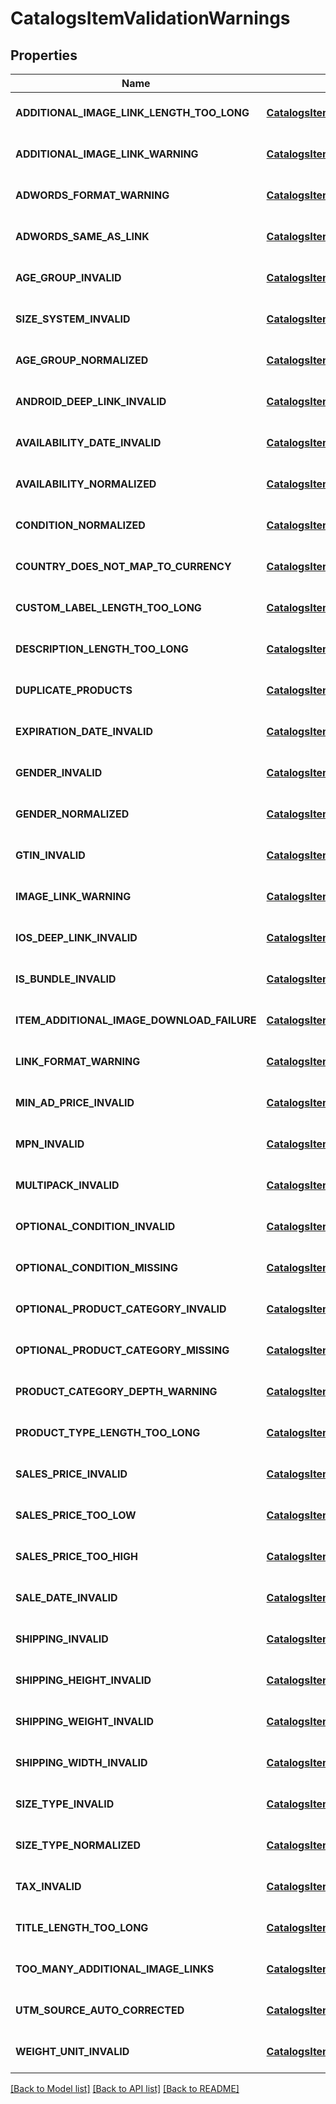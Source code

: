 # CatalogsItemValidationWarnings
## Properties

| Name | Type | Description | Notes |
|------------ | ------------- | ------------- | -------------|
| **ADDITIONAL\_IMAGE\_LINK\_LENGTH\_TOO\_LONG** | [**CatalogsItemValidationDetails**](CatalogsItemValidationDetails.md) |  | [optional] [default to null] |
| **ADDITIONAL\_IMAGE\_LINK\_WARNING** | [**CatalogsItemValidationDetails**](CatalogsItemValidationDetails.md) |  | [optional] [default to null] |
| **ADWORDS\_FORMAT\_WARNING** | [**CatalogsItemValidationDetails**](CatalogsItemValidationDetails.md) |  | [optional] [default to null] |
| **ADWORDS\_SAME\_AS\_LINK** | [**CatalogsItemValidationDetails**](CatalogsItemValidationDetails.md) |  | [optional] [default to null] |
| **AGE\_GROUP\_INVALID** | [**CatalogsItemValidationDetails**](CatalogsItemValidationDetails.md) |  | [optional] [default to null] |
| **SIZE\_SYSTEM\_INVALID** | [**CatalogsItemValidationDetails**](CatalogsItemValidationDetails.md) |  | [optional] [default to null] |
| **AGE\_GROUP\_NORMALIZED** | [**CatalogsItemValidationDetails**](CatalogsItemValidationDetails.md) |  | [optional] [default to null] |
| **ANDROID\_DEEP\_LINK\_INVALID** | [**CatalogsItemValidationDetails**](CatalogsItemValidationDetails.md) |  | [optional] [default to null] |
| **AVAILABILITY\_DATE\_INVALID** | [**CatalogsItemValidationDetails**](CatalogsItemValidationDetails.md) |  | [optional] [default to null] |
| **AVAILABILITY\_NORMALIZED** | [**CatalogsItemValidationDetails**](CatalogsItemValidationDetails.md) |  | [optional] [default to null] |
| **CONDITION\_NORMALIZED** | [**CatalogsItemValidationDetails**](CatalogsItemValidationDetails.md) |  | [optional] [default to null] |
| **COUNTRY\_DOES\_NOT\_MAP\_TO\_CURRENCY** | [**CatalogsItemValidationDetails**](CatalogsItemValidationDetails.md) |  | [optional] [default to null] |
| **CUSTOM\_LABEL\_LENGTH\_TOO\_LONG** | [**CatalogsItemValidationDetails**](CatalogsItemValidationDetails.md) |  | [optional] [default to null] |
| **DESCRIPTION\_LENGTH\_TOO\_LONG** | [**CatalogsItemValidationDetails**](CatalogsItemValidationDetails.md) |  | [optional] [default to null] |
| **DUPLICATE\_PRODUCTS** | [**CatalogsItemValidationDetails**](CatalogsItemValidationDetails.md) |  | [optional] [default to null] |
| **EXPIRATION\_DATE\_INVALID** | [**CatalogsItemValidationDetails**](CatalogsItemValidationDetails.md) |  | [optional] [default to null] |
| **GENDER\_INVALID** | [**CatalogsItemValidationDetails**](CatalogsItemValidationDetails.md) |  | [optional] [default to null] |
| **GENDER\_NORMALIZED** | [**CatalogsItemValidationDetails**](CatalogsItemValidationDetails.md) |  | [optional] [default to null] |
| **GTIN\_INVALID** | [**CatalogsItemValidationDetails**](CatalogsItemValidationDetails.md) |  | [optional] [default to null] |
| **IMAGE\_LINK\_WARNING** | [**CatalogsItemValidationDetails**](CatalogsItemValidationDetails.md) |  | [optional] [default to null] |
| **IOS\_DEEP\_LINK\_INVALID** | [**CatalogsItemValidationDetails**](CatalogsItemValidationDetails.md) |  | [optional] [default to null] |
| **IS\_BUNDLE\_INVALID** | [**CatalogsItemValidationDetails**](CatalogsItemValidationDetails.md) |  | [optional] [default to null] |
| **ITEM\_ADDITIONAL\_IMAGE\_DOWNLOAD\_FAILURE** | [**CatalogsItemValidationDetails**](CatalogsItemValidationDetails.md) |  | [optional] [default to null] |
| **LINK\_FORMAT\_WARNING** | [**CatalogsItemValidationDetails**](CatalogsItemValidationDetails.md) |  | [optional] [default to null] |
| **MIN\_AD\_PRICE\_INVALID** | [**CatalogsItemValidationDetails**](CatalogsItemValidationDetails.md) |  | [optional] [default to null] |
| **MPN\_INVALID** | [**CatalogsItemValidationDetails**](CatalogsItemValidationDetails.md) |  | [optional] [default to null] |
| **MULTIPACK\_INVALID** | [**CatalogsItemValidationDetails**](CatalogsItemValidationDetails.md) |  | [optional] [default to null] |
| **OPTIONAL\_CONDITION\_INVALID** | [**CatalogsItemValidationDetails**](CatalogsItemValidationDetails.md) |  | [optional] [default to null] |
| **OPTIONAL\_CONDITION\_MISSING** | [**CatalogsItemValidationDetails**](CatalogsItemValidationDetails.md) |  | [optional] [default to null] |
| **OPTIONAL\_PRODUCT\_CATEGORY\_INVALID** | [**CatalogsItemValidationDetails**](CatalogsItemValidationDetails.md) |  | [optional] [default to null] |
| **OPTIONAL\_PRODUCT\_CATEGORY\_MISSING** | [**CatalogsItemValidationDetails**](CatalogsItemValidationDetails.md) |  | [optional] [default to null] |
| **PRODUCT\_CATEGORY\_DEPTH\_WARNING** | [**CatalogsItemValidationDetails**](CatalogsItemValidationDetails.md) |  | [optional] [default to null] |
| **PRODUCT\_TYPE\_LENGTH\_TOO\_LONG** | [**CatalogsItemValidationDetails**](CatalogsItemValidationDetails.md) |  | [optional] [default to null] |
| **SALES\_PRICE\_INVALID** | [**CatalogsItemValidationDetails**](CatalogsItemValidationDetails.md) |  | [optional] [default to null] |
| **SALES\_PRICE\_TOO\_LOW** | [**CatalogsItemValidationDetails**](CatalogsItemValidationDetails.md) |  | [optional] [default to null] |
| **SALES\_PRICE\_TOO\_HIGH** | [**CatalogsItemValidationDetails**](CatalogsItemValidationDetails.md) |  | [optional] [default to null] |
| **SALE\_DATE\_INVALID** | [**CatalogsItemValidationDetails**](CatalogsItemValidationDetails.md) |  | [optional] [default to null] |
| **SHIPPING\_INVALID** | [**CatalogsItemValidationDetails**](CatalogsItemValidationDetails.md) |  | [optional] [default to null] |
| **SHIPPING\_HEIGHT\_INVALID** | [**CatalogsItemValidationDetails**](CatalogsItemValidationDetails.md) |  | [optional] [default to null] |
| **SHIPPING\_WEIGHT\_INVALID** | [**CatalogsItemValidationDetails**](CatalogsItemValidationDetails.md) |  | [optional] [default to null] |
| **SHIPPING\_WIDTH\_INVALID** | [**CatalogsItemValidationDetails**](CatalogsItemValidationDetails.md) |  | [optional] [default to null] |
| **SIZE\_TYPE\_INVALID** | [**CatalogsItemValidationDetails**](CatalogsItemValidationDetails.md) |  | [optional] [default to null] |
| **SIZE\_TYPE\_NORMALIZED** | [**CatalogsItemValidationDetails**](CatalogsItemValidationDetails.md) |  | [optional] [default to null] |
| **TAX\_INVALID** | [**CatalogsItemValidationDetails**](CatalogsItemValidationDetails.md) |  | [optional] [default to null] |
| **TITLE\_LENGTH\_TOO\_LONG** | [**CatalogsItemValidationDetails**](CatalogsItemValidationDetails.md) |  | [optional] [default to null] |
| **TOO\_MANY\_ADDITIONAL\_IMAGE\_LINKS** | [**CatalogsItemValidationDetails**](CatalogsItemValidationDetails.md) |  | [optional] [default to null] |
| **UTM\_SOURCE\_AUTO\_CORRECTED** | [**CatalogsItemValidationDetails**](CatalogsItemValidationDetails.md) |  | [optional] [default to null] |
| **WEIGHT\_UNIT\_INVALID** | [**CatalogsItemValidationDetails**](CatalogsItemValidationDetails.md) |  | [optional] [default to null] |

[[Back to Model list]](../README.md#documentation-for-models) [[Back to API list]](../README.md#documentation-for-api-endpoints) [[Back to README]](../README.md)

